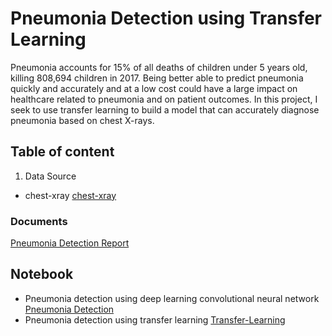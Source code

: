 # Pneumonia Detection using Transfer Learning 
Pneumonia accounts for 15% of all deaths of children under 5 years old, killing 808,694 children in 2017.  Being better able to predict pneumonia quickly and accurately and at a low cost could have a large impact on healthcare related to pneumonia and on patient outcomes. In this project, I seek to use transfer learning to build a model that can accurately diagnose pneumonia based on chest X-rays. 

## Table of content
1. Data Source 
 - chest-xray [chest-xray](https://www.kaggle.com/paultimothymooney/chest-xray-pneumonia)
### Documents
[Pneumonia Detection Report](https://github.com/TemesgenGT/Pneumonia/tree/main/doc)

## Notebook
- Pneumonia detection using deep learning convolutional neural network [Pneumonia Detection](https://github.com/TemesgenGT/Pneumonia/blob/main/notebook/Pneumonia%20Detection%20-%20Deep%20Learning.ipynb)
- Pneumonia detection using transfer learning [Transfer-Learning](https://github.com/TemesgenGT/Pneumonia/blob/main/notebook/Transfer-Learning.ipynb)
